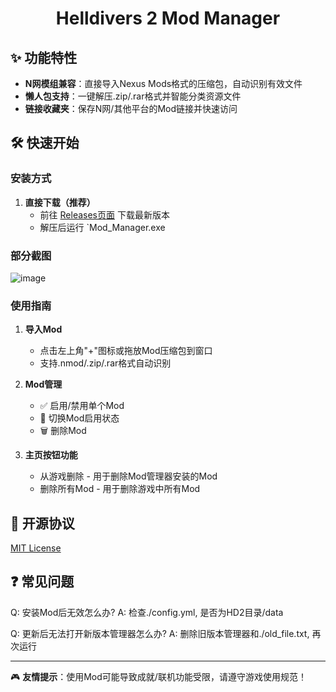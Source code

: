 <h1 align="center">Helldivers 2 Mod Manager</h1>

## ✨ 功能特性
- **N网模组兼容**：直接导入Nexus Mods格式的压缩包，自动识别有效文件
- **懒人包支持**：一键解压.zip/.rar格式并智能分类资源文件
- **链接收藏夹**：保存N网/其他平台的Mod链接并快速访问

## 🛠️ 快速开始
### 安装方式
1. **直接下载（推荐）**
   - 前往 [Releases页面](https://github.com/Jeffrey131313/helldiver2-mod-manager/releases) 下载最新版本
   - 解压后运行 `Mod_Manager.exe

### 部分截图
![image](https://github.com/user-attachments/assets/fa243bb3-53a1-46ac-99dd-f194c6e4788c)

### 使用指南
1. **导入Mod**
   - 点击左上角"+"图标或拖放Mod压缩包到窗口
   - 支持.nmod/.zip/.rar格式自动识别

2. **Mod管理**
   - ✅ 启用/禁用单个Mod
   - 🔄 切换Mod启用状态
   - 🗑️ 删除Mod

3. **主页按钮功能**
   - 从游戏删除 - 用于删除Mod管理器安装的Mod
   - 删除所有Mod - 用于删除游戏中所有Mod

## 📜 开源协议
[MIT License](LICENSE)

## ❓ 常见问题
Q: 安装Mod后无效怎么办?
A: 检查./config.yml, 是否为HD2目录/data

Q: 更新后无法打开新版本管理器怎么办?
A: 删除旧版本管理器和./old_file.txt, 再次运行

---

🎮 **友情提示**：使用Mod可能导致成就/联机功能受限，请遵守游戏使用规范！

